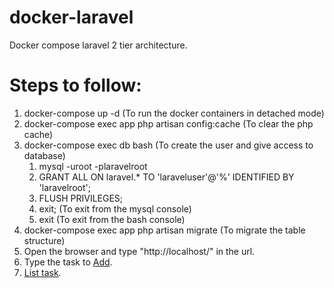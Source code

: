 # docker-laravel
Docker compose laravel 2 tier architecture.

# Steps to follow:
1. docker-compose up -d (To run the docker containers in detached mode)
2. docker-compose exec app php artisan config:cache (To clear the php cache)
3. docker-compose exec db bash (To create the user and give access to database)
   1. mysql -uroot -plaravelroot
   2. GRANT ALL ON laravel.* TO 'laraveluser'@'%' IDENTIFIED BY 'laravelroot';
   3. FLUSH PRIVILEGES;
   4. exit; (To exit from the mysql console)
   5. exit (To exit from the bash console)
4. docker-compose exec app php artisan migrate (To migrate the table structure)
5. Open the browser and type "http://localhost/" in the url.
6. Type the task to [Add](screenshots/AddTask.png?raw=true "Add Task screen").
7. [List task](screenshots/ListTask.png?raw=true "List task screen").
